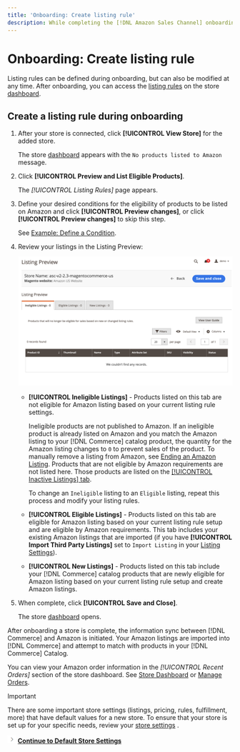 ```yaml
---
title: 'Onboarding: Create listing rule'
description: While completing the [!DNL Amazon Sales Channel] onboarding process, create the initial listing rules for generating Amazon listings for your [!DNL Commerce] products.
---
```


# Onboarding: Create listing rule

Listing rules can be defined during onboarding, but can also be modified at any time. After onboarding, you can access the [listing rules](./listing-rules.md) on the store [dashboard](./amazon-store-dashboard.md).

## Create a listing rule during onboarding

1. After your store is connected, click **[!UICONTROL View Store]** for the added store.

   The store [dashboard](./amazon-store-dashboard.md) appears with the `No products listed to Amazon` message.

1. Click **[!UICONTROL Preview and List Eligible Products]**.

   The _[!UICONTROL Listing Rules]_ page appears.

1. Define your desired conditions for the eligibility of products to be listed on Amazon and click **[!UICONTROL Preview changes]**, or click **[!UICONTROL Preview changes]** to skip this step.

   See [Example: Define a Condition](./ob-define-condition-example.md).

1. Review your listings in the Listing Preview:

   ![Listing preview](assets/amazon-ob-listing-preview.png)

   - **[!UICONTROL Ineligible Listings]** - Products listed on this tab are not eligible for Amazon listing based on your current listing rule settings.

      Ineligible products are not published to Amazon. If an ineligible product is already listed on Amazon and you match the Amazon listing to your [!DNL Commerce] catalog product, the quantity for the Amazon listing changes to `0` to prevent sales of the product. To manually remove a listing from Amazon, see [Ending an Amazon Listing](./end-listings-manually.md). Products that are not eligible by Amazon requirements are not listed here. Those products are listed on the [[!UICONTROL Inactive Listings] tab](./inactive-listings.md).

      To change an `Ineligible` listing to an `Eligible` listing, repeat this process and modify your listing rules.

   - **[!UICONTROL Eligible Listings]** - Products listed on this tab are eligible for Amazon listing based on your current listing rule setup and are eligible by Amazon requirements. This tab includes your existing Amazon listings that are imported (if you have **[!UICONTROL Import Third Party Listings]** set to `Import Listing` in your [Listing Settings](./listing-settings.md)).

   - **[!UICONTROL New Listings]** - Products listed on this tab include your [!DNL Commerce] catalog products that are newly eligible for Amazon listing based on your current listing rule setup and create Amazon listings.

1. When complete, click **[!UICONTROL Save and Close]**.

   The store [dashboard](./amazon-store-dashboard.md) opens.

After onboarding a store is complete, the information sync between [!DNL Commerce] and Amazon is initiated. Your Amazon listings are imported into [!DNL Commerce] and attempt to match with products in your [!DNL Commerce] Catalog.

You can view your Amazon order information in the _[!UICONTROL Recent Orders]_ section of the store dashboard. See [Store Dashboard](./amazon-store-dashboard.md) or [Manage Orders](./managing-orders.md).

>[!IMPORTANT]
>
>There are some important store settings (listings, pricing, rules, fulfillment, more) that have default values for a new store. To ensure that your store is set up for your specific needs, review your [store settings](./default-store-settings.md) .

![Next icon](assets/btn-next.png) [**Continue to Default Store Settings**](./default-store-settings.md)
